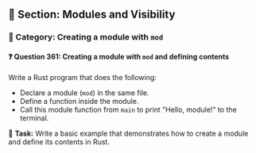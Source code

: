 ## 📘 Section: Modules and Visibility  
### 🔹 Category: Creating a module with `mod`  
#### ❓ Question 361: Creating a module with `mod` and defining contents

Write a Rust program that does the following:

- Declare a module (`mod`) in the same file.
- Define a function inside the module.
- Call this module function from `main` to print "Hello, module!" to the terminal.

🔧 **Task:** Write a basic example that demonstrates how to create a module and define its contents in Rust.
